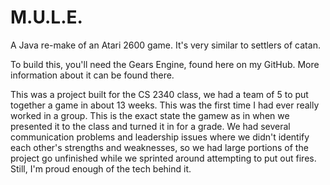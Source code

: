 M.U.L.E.
========

A Java re-make of an Atari 2600 game. It's very similar to settlers of catan.

To build this, you'll need the Gears Engine, found here on my GitHub. More information about it can be found there.

This was a project built for the CS 2340 class, we had a team of 5 to put together a game in about 13 weeks. This was the first time I had ever really worked in a group. This is the exact state the gamew as in when we presented it to the class and turned it in for a grade. We had several communication problems and leadership issues where we didn't identify each other's strengths and weaknesses, so we had large portions of the project go unfinished while we sprinted around attempting to put out fires. Still, I'm proud enough of the tech behind it.
